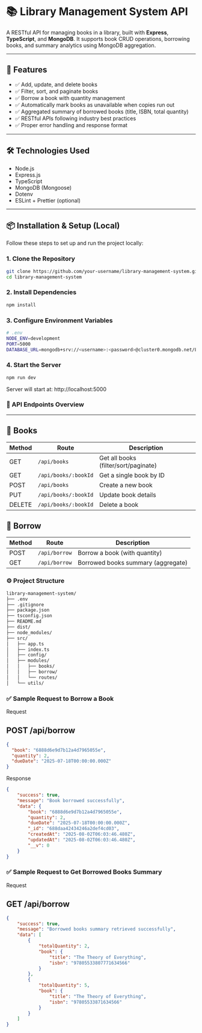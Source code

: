 # 📚 Library Management System API

A RESTful API for managing books in a library, built with **Express**, **TypeScript**, and **MongoDB**. It supports book CRUD operations, borrowing books, and summary analytics using MongoDB aggregation.

---

## 🚀 Features

- ✅ Add, update, and delete books
- ✅ Filter, sort, and paginate books
- ✅ Borrow a book with quantity management
- ✅ Automatically mark books as unavailable when copies run out
- ✅ Aggregated summary of borrowed books (title, ISBN, total quantity)
- ✅ RESTful APIs following industry best practices
- ✅ Proper error handling and response format

---

## 🛠️ Technologies Used

- Node.js
- Express.js
- TypeScript
- MongoDB (Mongoose)
- Dotenv
- ESLint + Prettier (optional)

---

## 📦 Installation & Setup (Local)

Follow these steps to set up and run the project locally:

### 1. Clone the Repository

```bash
git clone https://github.com/your-username/library-management-system.git
cd library-management-system
```

### 2. Install Dependencies
```bash
npm install
```
### 3. Configure Environment Variables

```bash
# .env
NODE_ENV=development
PORT=5000
DATABASE_URL=mongodb+srv://<username>:<password>@cluster0.mongodb.net/LibraryManagementSystem?retryWrites=true&w=majority
```

### 4. Start the Server

```bash
npm run dev
```
Server will start at: http://localhost:5000

### 📡 API Endpoints Overview
---
📘 Books
---

| Method | Route                | Description                          |
| ------ | -------------------- | ------------------------------------ |
| GET    | `/api/books`         | Get all books (filter/sort/paginate) |
| GET    | `/api/books/:bookId` | Get a single book by ID              |
| POST   | `/api/books`         | Create a new book                    |
| PUT    | `/api/books/:bookId` | Update book details                  |
| DELETE | `/api/books/:bookId` | Delete a book                        |

📕 Borrow
------
| Method | Route         | Description                        |
| ------ | ------------- | ---------------------------------- |
| POST   | `/api/borrow` | Borrow a book (with quantity)      |
| GET    | `/api/borrow` | Borrowed books summary (aggregate) |


### ⚙️ Project Structure

```bash
library-management-system/
├── .env
├── .gitignore
├── package.json
├── tsconfig.json
├── README.md
├── dist/
├── node_modules/
├── src/
│   ├── app.ts
│   ├── index.ts
│   ├── config/
│   ├── modules/
│   │   ├── books/
│   │   ├── borrow/
│   │   └── routes/
│   └── utils/

```

### ✅ Sample Request to Borrow a Book
Request
## POST /api/borrow
```json
{
  "book": "6888d6e9d7b12a4d7965055e",
  "quantity": 2,
  "dueDate": "2025-07-18T00:00:00.000Z"
}
```
Response
```json 
{
    "success": true,
    "message": "Book borrowed successfully",
    "data": {
        "book": "6888d6e9d7b12a4d7965055e",
        "quantity": 2,
        "dueDate": "2025-07-18T00:00:00.000Z",
        "_id": "688daa42434246a2def4cd03",
        "createdAt": "2025-08-02T06:03:46.480Z",
        "updatedAt": "2025-08-02T06:03:46.480Z",
        "__v": 0
    }
}

```

### ✅ Sample Request to Get Borrowed Books Summary
Request
## GET /api/borrow
```json
{
    "success": true,
    "message": "Borrowed books summary retrieved successfully",
    "data": [
        {
            "totalQuantity": 2,
            "book": {
                "title": "The Theory of Everything",
                "isbn": "97805533807771634566"
            }
        },
        {
            "totalQuantity": 5,
            "book": {
                "title": "The Theory of Everything",
                "isbn": "97805533871634566"
            }
        }
    ]
}

